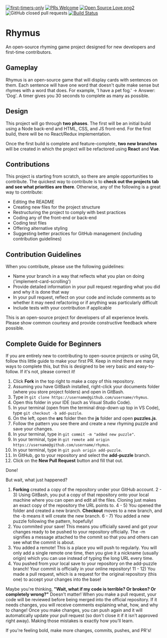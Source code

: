 [![first-timers-only](https://img.shields.io/badge/first--timers--only-friendly-blue.svg?style=flat-square)](https://www.firsttimersonly.com/)
[![PRs Welcome](https://img.shields.io/badge/PRs-welcome-brightgreen.svg?style=flat-square)](http://makeapullrequest.com)
[![Open Source Love png2](https://badges.frapsoft.com/os/v2/open-source.png?v=103)](https://github.com/ellerbrock/open-source-badges/)
![GitHub closed pull requests](https://img.shields.io/github/issues-pr-closed/arcaster42/rhymus)
[![Build Status](https://travis-ci.org/Arcaster42/rhymus.svg?branch=master)](https://travis-ci.org/Arcaster42/rhymus)


# Rhymus

An open-source rhyming game project designed for new developers and first-time contributors.

## Gameplay

Rhymus is an open-source game that will display cards with sentences on them. Each sentence will have one word that doesn't quite make sense but rhymes with a word that does. For example, 'I have a pet fog.' -> Answer: 'Dog'. A timer gives you 30 seconds to complete as many as possible.

## Design

This project will go through **two phases**. The first will be an initial build using a Node back-end and HTML, CSS, and JS front-end. For the first build, there will be no React/Redux implementation.

Once the first build is complete and feature-complete, **two new branches** will be created in which the project will be refactored using **React** and **Vue**.

## Contributions

This project is starting from scratch, so there are ample opportunities to contribute. The quickest way to contribute is to **check out the projects tab and see what priorities are there**. Otherwise, any of the following is a great way to contribute:

- Editing the README
- Creating new files for the project structure
- Restructuring the project to comply with best practices
- Coding any of the front-end or back-end
- Coding test files
- Offering alternative styling
- Suggesting better practices for GitHub management (including contribution guidelines)

## Contribution Guidelines

When you contribute, please use the following guidelines:

- Name your branch in a way that reflects what you plan on doing ('implement-card-scrolling')
- Provide detailed information in your pull request regarding what you did and why it is done that way
- In your pull request, reflect on your code and include comments as to whether it may need refactoring or if anything was particularly difficult
- Include tests with your contribution if applicable

This is an open-source project for developers of all experience levels. Please show common courtesy and provide constructive feedback where possible.

## Complete Guide for Beginners

If you are entirely new to contributing to open-source projects or using Git, follow this little guide to make your first PR. Keep in mind there are many ways to complete this, but this is designed to be very basic and easy-to-follow. If it's not, please correct it!

1) Click **Fork** in the top right to make a copy of this repository.
2) Assuming you have GitBash installed, right-click your documents folder (where you store project folders) and open in GitBash.
3) Type in `git clone https://username@github.com/username/rhymus`.
4) Open this folder in your IDE (such as Visual Studio Code).
5) In your terminal (open from the terminal drop-down up top in VS Code), type `git checkout -b add-puzzle`.
6) On the left, open the **src** folder then the **js** folder and open **puzzles.js**.
7) Follow the pattern you see there and create a new rhyming puzzle and save your changes.
8) In your terminal, type in `git commit -m "added new puzzle"`.
9) In your terminal, type in `git remote add origin https://username@github.com/username/rhymus`.
10) In your terminal, type in `git push origin add-puzzle`.
11) In GitHub, go to your repository and select the **add-puzzle** branch.
12) Click on the **New Pull Request** button and fill that out.

Done!

But wait, what just happened?

1) **Forking** created a copy of the repository under your GitHub account.
2 - 3) Using GitBash, you put a copy of that repository onto your local machine where you can open and edit all the files. Cloning just makes an exact copy of the repository the URL points to.
4 - 5) You opened the folder and created a new branch. **Checkout** moves to a new branch, and the -b means it will create the new branch.
6 - 7) You added a new puzzle following the pattern, hopefully!
8) You commited your save! This means you officially saved and got your changes ready to be pushed to your repository officially. The -m signifies a message attached to the commit so that you and others can see what the commit is about.
9) You added a remote! This is a place you will push to regularly. You will only add a single remote one time, then you give it a nickname (usually origin) which you can use instead of typing the long URL every time.
10) You pushed from your local save to your repository on the add-puzzle branch! Your commit is officially in your online repository!
11 - 12) You made a pull request, which is a request for the original repository (this one) to accept your changes into the base!

Maybe you're thinking, **"Wait, what if my code is terrible? Or broken? Or completely wrong?"** Doesn't matter! When you make a pull request, your code will be reviewed before being merged into the official repository. If it needs changes, you will receive comments explaining what, how, and why to change! Once you make changes, you can push again and it will automatically update your pull request (so don't close it if it isn't approved right away). Making those mistakes is exactly how you'll learn.

If you're feeling bold, make more changes, commits, pushes, and PR's!
